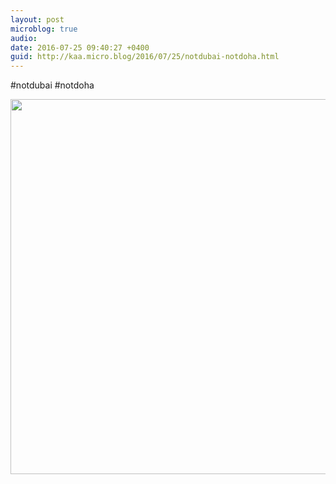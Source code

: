```yaml
---
layout: post
microblog: true
audio: 
date: 2016-07-25 09:40:27 +0400
guid: http://kaa.micro.blog/2016/07/25/notdubai-notdoha.html
---
```

#notdubai #notdoha

<img src="http://www.kaa.bz/uploads/2018/b28bf49fe1.jpg" width="600" height="600" />
